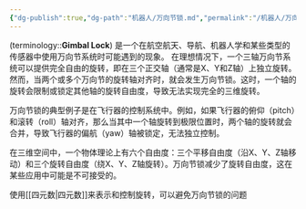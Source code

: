 ```yaml
---
{"dg-publish":true,"dg-path":"机器人/万向节锁.md","permalink":"/机器人/万向节锁/","dgPassFrontmatter":true,"noteIcon":"","created":"2024-08-11T22:41:13.439+08:00","updated":"2025-05-03T15:22:04.018+08:00"}
---
```



(terminology::**Gimbal Lock**)
是一个在航空航天、导航、机器人学和某些类型的传感器中使用万向节系统时可能遇到的现象。
在理想情况下，一个三轴万向节系统可以提供完全自由的旋转，即在三个正交轴（通常是X、Y和Z轴）上独立旋转。然而，当两个或多个万向节的旋转轴对齐时，就会发生万向节锁。这时，一个轴的旋转会限制或锁定其他轴的旋转自由度，导致无法实现完全的三维旋转。

万向节锁的典型例子是在飞行器的控制系统中。例如，如果飞行器的俯仰（pitch）和滚转（roll）轴对齐，那么当其中一个轴旋转到极限位置时，两个轴的旋转就会合并，导致飞行器的偏航（yaw）轴被锁定，无法独立控制。

在三维空间中，一个物体理论上有六个自由度：三个平移自由度（沿X、Y、Z轴移动）和三个旋转自由度（绕X、Y、Z轴旋转）。万向节锁减少了旋转自由度，这在某些应用中可能是不可接受的。

使用[[四元数\|四元数]]来表示和控制旋转，可以避免万向节锁的问题


